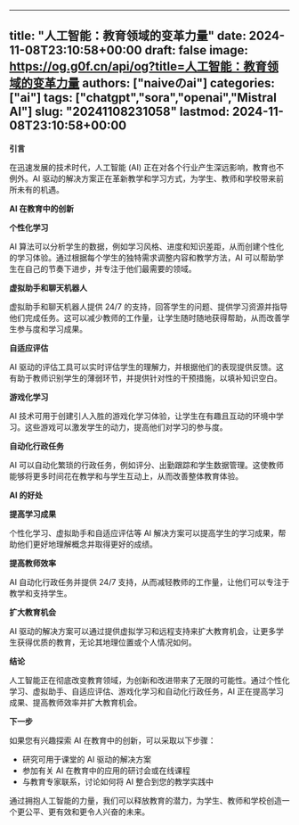 
---
title: "人工智能：教育领域的变革力量"
date: 2024-11-08T23:10:58+00:00
draft: false
image: https://og.g0f.cn/api/og?title=人工智能：教育领域的变革力量
authors: ["naiveのai"]
categories: ["ai"]
tags: ["chatgpt","sora","openai","Mistral AI"]
slug: "20241108231058"
lastmod: 2024-11-08T23:10:58+00:00
---
**引言**

在迅速发展的技术时代，人工智能 (AI) 正在对各个行业产生深远影响，教育也不例外。AI 驱动的解决方案正在革新教学和学习方式，为学生、教师和学校带来前所未有的机遇。

**AI 在教育中的创新**

**个性化学习**

AI 算法可以分析学生的数据，例如学习风格、进度和知识差距，从而创建个性化的学习体验。通过根据每个学生的独特需求调整内容和教学方法，AI 可以帮助学生在自己的节奏下进步，并专注于他们最需要的领域。

**虚拟助手和聊天机器人**

虚拟助手和聊天机器人提供 24/7 的支持，回答学生的问题、提供学习资源并指导他们完成任务。这可以减少教师的工作量，让学生随时随地获得帮助，从而改善学生参与度和学习成果。

**自适应评估**

AI 驱动的评估工具可以实时评估学生的理解力，并根据他们的表现提供反馈。这有助于教师识别学生的薄弱环节，并提供针对性的干预措施，以填补知识空白。

**游戏化学习**

AI 技术可用于创建引人入胜的游戏化学习体验，让学生在有趣且互动的环境中学习。这些游戏可以激发学生的动力，提高他们对学习的参与度。

**自动化行政任务**

AI 可以自动化繁琐的行政任务，例如评分、出勤跟踪和学生数据管理。这使教师能够将更多时间花在教学和与学生互动上，从而改善整体教育体验。

**AI 的好处**

**提高学习成果**

个性化学习、虚拟助手和自适应评估等 AI 解决方案可以提高学生的学习成果，帮助他们更好地理解概念并取得更好的成绩。

**提高教师效率**

AI 自动化行政任务并提供 24/7 支持，从而减轻教师的工作量，让他们可以专注于教学和支持学生。

**扩大教育机会**

AI 驱动的解决方案可以通过提供虚拟学习和远程支持来扩大教育机会，让更多学生获得优质的教育，无论其地理位置或个人情况如何。

**结论**

人工智能正在彻底改变教育领域，为创新和改进带来了无限的可能性。通过个性化学习、虚拟助手、自适应评估、游戏化学习和自动化行政任务，AI 正在提高学习成果、提高教师效率并扩大教育机会。

**下一步**

如果您有兴趣探索 AI 在教育中的创新，可以采取以下步骤：

* 研究可用于课堂的 AI 驱动的解决方案
* 参加有关 AI 在教育中的应用的研讨会或在线课程
* 与教育专家联系，讨论如何将 AI 整合到您的教学实践中

通过拥抱人工智能的力量，我们可以释放教育的潜力，为学生、教师和学校创造一个更公平、更有效和更令人兴奋的未来。